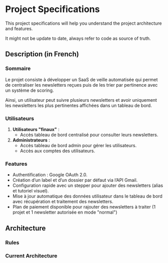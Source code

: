 # Project Specifications

This project specifications will help you understand the project architecture and features.

It might not be update to date, always refer to code as source of truth.

## Description (in French)

### Sommaire

Le projet consiste à développer un SaaS de veille automatisée qui permet de centraliser les newsletters reçues puis de les trier par pertinence avec un système de scoring.

Ainsi, un utilisateur peut suivre plusieurs newsletters et avoir uniquement les newsletters les plus pertinentes affichées dans un tableau de bord.

### Utilisateurs

1. **Utilisateurs "finaux"** :
    - Accès tableau de bord centralisé pour consulter leurs newsletters.
2. **Administrateurs** :
    - Accès tableau de bord admin pour gérer les utilisateurs.
    - Accès aux comptes des utilisateurs.

### Features

- Authentification : Google OAuth 2.0.
- Création d’un label et d’un dossier par défaut via l’API Gmail.
- Configuration rapide avec un stepper pour ajouter des newsletters (alias et tutoriel visuel).
- Mise à jour automatique des données utilisateur dans le tableau de bord avec récupération et traitement des newsletters.
- Plan de paiement disponible pour rajouter des newsletters à traiter (1 projet et 1 newsletter autorisée en mode "normal")

## Architecture

### Rules

### Current Architecture

<!-- docs/project-structure.txt -->
```txt
```
